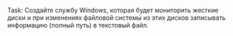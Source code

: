 Task: Создайте службу Windows, которая будет мониторить жесткие диски и при изменениях файловой системы из этих
дисков записывать информацию (полный путь) в текстовый файл.
